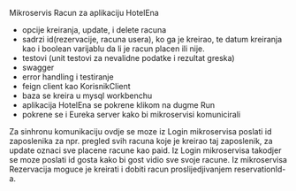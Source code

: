 Mikroservis Racun za aplikaciju HotelEna

- opcije kreiranja, update, i delete racuna 
- sadrzi id(rezervacije, racuna usera), ko ga je kreirao, te datum kreiranja kao i boolean varijablu da li je racun placen ili nije.
- testovi (unit testovi za nevalidne podatke i rezultat greska)
- swagger
- error handling i testiranje
- feign client kao KorisnikClient 
- baza se kreira u mysql workbenchu
- aplikacija HotelEna se pokrene klikom na dugme Run
- pokrene se i Eureka server kako bi mikroservisi komunicirali


Za sinhronu komunikaciju ovdje se moze iz Login mikroservisa poslati id zaposlenika za npr.
pregled svih racuna koje je kreirao taj zaposlenik, za update oznaci sve placene racune kao
paid. Iz Login mikroservisa takodjer se moze poslati id gosta kako bi gost vidio sve svoje racune.
Iz mikroservisa Rezervacija moguce je kreirati i dobiti racun proslijedjivanjem reservationId-a.
